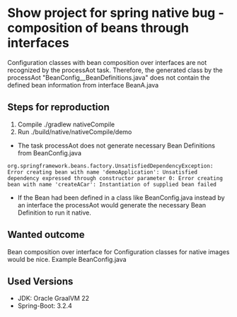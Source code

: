 # Show project for spring native bug - composition of beans through interfaces
Configuration classes with bean composition over interfaces are not recognized by the processAot task.
Therefore, the generated class by the processAot "BeanConfig__BeanDefinitions.java" does not contain the defined bean information from interface BeanA.java

## Steps for reproduction
1. Compile ./gradlew nativeCompile
2. Run ./build/native/nativeCompile/demo
- The task processAot does not generate necessary Bean Definitions from BeanConfig.java
````
org.springframework.beans.factory.UnsatisfiedDependencyException: 
Error creating bean with name 'demoApplication': Unsatisfied dependency expressed through constructor parameter 0: Error creating bean with name 'createACar': Instantiation of supplied bean failed
````
- If the Bean had been defined in a class like BeanConfig.java instead by an interface the processAot would generate
the necessary Bean Definition to run it native.

## Wanted outcome
Bean composition over interface for Configuration classes for native images would be nice.
Example BeanConfig.java


## Used Versions
- JDK: Oracle GraalVM 22
- Spring-Boot: 3.2.4

